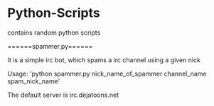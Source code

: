 Python-Scripts
==============

contains random python scripts

======spammer.py======

It is a simple irc bot, which spams a irc channel using a given nick

Usage: 'python spammer.py nick_name_of_spammer channel_name spam_nick_name'

The default server is irc.dejatoons.net
